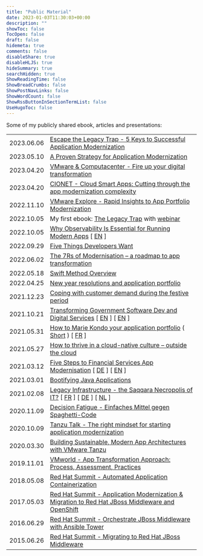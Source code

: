 ```yaml
---
title: "Public Material"
date: 2023-01-03T11:30:03+00:00
description: ""
showToc: false
TocOpen: false
draft: false
hidemeta: true
comments: false
disableShare: true
disableHLJS: true
hideSummary: true
searchHidden: true
ShowReadingTime: false
ShowBreadCrumbs: false
ShowPostNavLinks: false
ShowWordCount: false
ShowRssButtonInSectionTermList: false
UseHugoToc: false
---
```


Some of my publicly shared ebook, articles and presentations:

|            |                                                         | 
|:----------:|:------------------------------------------------------- | 
| 2023.06.06 | [Escape the Legacy Trap - 5 Keys to Successful Application Modernization](https://tanzu.vmware.com/content/blog/escape-the-legacy-trap-successful-application-modernization) |
| 2023.05.10 | [A Proven Strategy for Application Modernization](https://tanzu.vmware.com/content/videos/how-to-escape-the-legacy-trap-a-proven-strategy-for-application-modernization) |
| 2023.04.20 | [VMware & Computacenter - Fire up your digital transformation](https://www.computacenterfireup.co.uk/wp-content/uploads/2021/04/CC-VMWARE-CUSTOMER-BROCHURE.pdf) |
| 2023.04.20 | [CIONET - Cloud Smart Apps: Cutting through the app modernization complexity](https://www.cionet.com/en-be/cloudsmartapps) |
| 2022.11.10 | [VMware Explore - Rapid Insights to App Portfolio Modernization](https://drive.google.com/file/d/1mVjulvVAj1dNXDz6MUIlsrRSbhFx4RUx/view?usp=share_link) |
| 2022.10.05 | My first ebook: [The Legacy Trap](http://via.vmware.com/legacy-trap) with [webinar](https://drive.google.com/file/d/1nw_Q7cD6ruk7-SkjdPElBrWYT6D5V0Zm/view?usp=share_link) |
| 2022.10.05 | [Why Observability Is Essential for Running Modern Apps](https://devm.io/digital-transformation/observability-modern-apps) [ [EN](https://devopscon.io/whitepaper/devops-magazine-no7/) ]|
| 2022.09.29 | [Five Things Developers Want](https://devm.io/careers/developer-talent-crunch) |
| 2022.06.02 | [The 7Rs of Modernisation – a roadmap to app transformation](https://jaxenter.com/app-transformation-177545.html) |
| 2022.05.18 | [Swift Method Overview](https://tanzu.vmware.com/developer/learningpaths/swift-monolith-modernization/01-swift-overview/) |
| 2022.04.25 | [New year resolutions and application portfolio](https://technologydispatch.com/failed-new-year-resolutions-theres-still-hope-for-your-application-portfolio/) |
| 2021.12.23 | [Coping with customer demand during the festive period](https://technologydispatch.com/christmas-2021-coping-with-customer-demand-during-the-festive-period/) |
| 2021.10.21 | [Transforming Government Software Dev and Digital Services](https://technative.io/transforming-government-software-development-and-digital-services/) [ [EN]( https://www.eweekuk.com/development/transforming-government-software-development-and-digital-services/) ] [ [EN](https://technologydispatch.com/transforming-government-services-a-digital-revolution/) ] |
| 2021.05.31 | [How to Marie Kondo your application portfolio](https://www.linkedin.com/pulse/how-marie-kondo-your-application-portfolio-marc-zottner/)  ( [Short](https://content.yudu.com/web/69r/0A4417d/EWorldMay21/html/index.html%3Fpage=19) ) [ [FR](https://itrnews.com/articles/191117/marie-kondo-le-rangement-magique-pour-votre-portefeuille-applicatif.html) ] |
| 2021.05.27 | [How to thrive in a cloud-native culture – outside the cloud](https://cloudcomputing-news.net/news/2021/may/27/how-to-thrive-in-a-cloud-native-culture-outside-the-cloud/) |
| 2021.03.12 | [Five Steps to Financial Services App Modernisation](https://jaxenter.com/financial-services-modernisation-173920.html.)  [ [DE](https://www.it-finanzmagazin.de/vmware-5-schritte-zur-modernisierung-apps-119699/) ] [ [EN](https://www.techradar.com/uk/news/five-steps-to-financial-services-app-modernization) ] |
| 2021.03.01 | [Bootifying Java Applications](https://tanzu.vmware.com/developer/guides/spring/bootifying-java-apps/) |
| 2021.02.08 | [Legacy Infrastructure - the Saqqara Necropolis of IT?](https://www.linkedin.com/pulse/legacy-infrastructure-saqqara-necropolis-world-marc-zottner/)  [ [FR](https://www.programmez.com/avis-experts/linfrastructure-legacy-la-necropole-de-saqqarah-de-lit-31575) ] [ [DE](https://jaxenter.de/devops/legacy-systeme-problem-99809) ] [ [NL](https://www.techvisor.nl/Artikelen/4918/kijk-naar-de-egyptische-piramides-om-legacy-infrastructuur-te-begrijpen) ] |
| 2020.11.09 | [Decision Fatigue - Einfaches Mittel gegen Spaghetti-Code](https://www.dotnetpro.de/planung/clean-code/einfaches-mittel-spaghetti-code-2603318.html) |
| 2020.10.09 | [Tanzu Talk - The right mindset for starting application modernization](https://tanzu.vmware.com/content/videos/tanzu-talk-the-right-mindset-for-starting-application-modernization) |
| 2020.03.30 | [Building Sustainable, Modern App Architectures with VMware Tanzu](https://tanzu.vmware.com/content/blog/how-to-build-sustainable-modern-application-architectures) |
| 2019.11.01 | [VMworld - App Transformation Approach: Process, Assessment, Practices](https://drive.google.com/file/d/1MW5JX0HQoOBE5udU5_MLDw0qUiETnE17/view?usp=sharing) |
| 2018.05.08 | [Red Hat Summit - Automated Application Containerization](https://drive.google.com/file/d/1wksEBoOtkZL7rXHbHetgIT6aO3Vi_0ck/view?usp=sharing) |
| 2017.05.03 | [Red Hat Summit - Application Modernization & Migration to Red Hat JBoss Middleware and OpenShift](https://drive.google.com/file/d/1EJ1RG-38bKSkP8_tXOeTlXhyaC3NTvmv/view?usp=sharing) |
| 2016.06.29 | [Red Hat Summit - Orchestrate JBoss Middleware with Ansible Tower](https://drive.google.com/file/d/1C15XpY1-IJ1OQANgEtZm75Efcx6kTWrC/view?usp=sharing) |
| 2015.06.26 | [Red Hat Summit - Migrating to Red Hat JBoss Middleware](https://drive.google.com/file/d/1zrIdzP0ICHHA0loWnNmtkYqsSXfclQDL/view?usp=sharing) |
